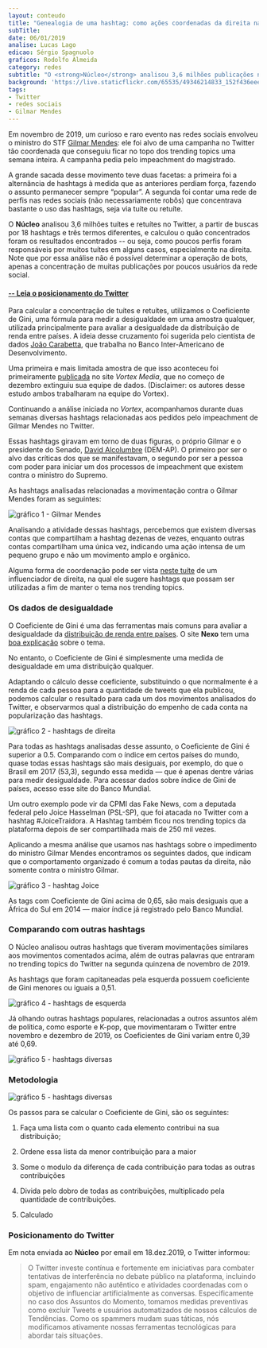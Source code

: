 ```yaml
---
layout: conteudo
title: "Genealogia de uma hashtag: como ações coordenadas da direita nascem no Twitter"
subTitle:
date: 06/01/2019
analise: Lucas Lago
edicao: Sérgio Spagnuolo
graficos: Rodolfo Almeida
category: redes
subtitle: "O <strong>Núcleo</strong> analisou 3,6 milhões publicações no Twitter, a partir de buscas por 18 hashtags e três termos diferentes, e idenficou como campanhas da direta são organizadas."
background: 'https://live.staticflickr.com/65535/49346214833_152f436eee_b.jpg'
tags:
- Twitter
- redes sociais
- Gilmar Mendes
---
```


Em novembro de 2019, um curioso e raro evento nas redes sociais envolveu o ministro do STF [Gilmar Mendes](http://bit.ly/2SYZg18): ele foi alvo de uma campanha no Twitter tão coordenada que conseguiu ficar no topo dos trending topics uma semana inteira. A campanha pedia pelo impeachment do magistrado. 

A grande sacada desse movimento teve duas facetas: a primeira foi a alternância de hashtags à medida que as anteriores perdiam força, fazendo o assunto permanecer sempre “popular”. A segunda foi contar uma rede de perfis nas redes sociais (não necessariamente robôs) que concentrava bastante o uso das hashtags, seja via tuíte ou retuíte. 

O **Núcleo** analisou 3,6 milhões tuítes e retuítes no Twitter, a partir de buscas por 18 hashtags e três termos diferentes, e calculou o quão concentrados foram os resultados encontrados -- ou seja, como poucos perfis foram responsáveis por muitos tuítes em alguns casos, especialmente na direita. Note que por essa análise não é possível determinar a operação de bots, apenas a concentração de muitas publicações por poucos usuários da rede social.

#### [-- Leia o posicionamento do Twitter](#pos-twitter) <br>

Para calcular a concentração de tuítes e retuítes, utilizamos o Coeficiente de Gini, uma fórmula para medir a desigualdade em uma amostra qualquer, utilizada principalmente para avaliar a desigualdade da distribuição de renda entre países. A ideia desse cruzamento foi sugerida pelo cientista de dados [João Carabetta](https://twitter.com/joaocarabetta), que trabalha no Banco Inter-Americano de Desenvolvimento. 

Uma primeira e mais limitada amostra de que isso aconteceu foi primeiramente [publicada](https://vortex.media/dados/19632/campanha-no-twitter-por-impeachment-de-gilmar-mendes-tem-marcas-de-acao-coordenada/) no site *Vortex Media*, que no começo de dezembro extinguiu sua equipe de dados. (Disclaimer: os autores desse estudo ambos trabalharam na equipe do Vortex). 

Continuando a análise iniciada no *Vortex*, acompanhamos durante duas semanas diversas hashtags relacionadas aos pedidos pelo impeachment de Gilmar Mendes no Twitter.

Essas hashtags giravam em torno de duas figuras, o próprio Gilmar e o presidente do Senado, [David Alcolumbre](https://www25.senado.leg.br/web/senadores/senador/-/perfil/3830) (DEM-AP). O primeiro por ser o alvo das críticas dos que se manifestavam, o segundo por ser a pessoa com poder para iniciar um dos processos de impeachment que existem contra o ministro do Supremo.

As hashtags analisadas relacionadas a movimentação contra o Gilmar Mendes foram as seguintes:

![gráfico 1 - Gilmar Mendes](../twitter-files/gini-tweets_data.png)

Analisando a atividade dessas hashtags, percebemos que existem diversas contas que compartilham a hashtag dezenas de vezes, enquanto outras contas compartilham uma única vez, indicando uma ação intensa de um pequeno grupo e não um movimento amplo e orgânico.

Alguma forma de coordenação pode ser vista [neste tuíte](https://twitter.com/dimacgarcia/status/1194288289869651968) de um influenciador de direita, na qual ele sugere hashtags que possam ser utilizadas a fim de manter o tema nos trending topics. 

### Os dados de desigualdade

O Coeficiente de Gini é uma das ferramentas mais comuns para avaliar a desigualdade da [distribuição de renda entre países](http://www.ipea.gov.br/desafios/index.php?Itemid=23&id=2048%3Acatid%3D28&option=com_content). O site **Nexo** tem uma [boa explicação](https://www.nexojornal.com.br/grafico/2017/07/31/A-evolu%C3%A7%C3%A3o-da-desigualdade-de-renda-no-Brasil-e-no-mundo) sobre o tema.

No entanto, o Coeficiente de Gini é simplesmente uma medida de desigualdade em uma distribuição qualquer.

Adaptando o cálculo desse coeficiente, substituindo o que normalmente é a renda de cada pessoa para a quantidade de tweets que ela publicou, podemos calcular o resultado para cada um dos movimentos analisados do Twitter, e observarmos qual a distribuição do empenho de cada conta na popularização das hashtags.

![gráfico 2 - hashtags de direita](../twitter-files/gini-tweets_direita.png)

Para todas as hashtags analisadas desse assunto, o Coeficiente de Gini é superior a 0.5. Comparando com o índice em certos países do mundo, quase todas essas hashtags são mais desiguais, por exemplo, do que o Brasil em 2017 (53,3), segundo essa medida — que é apenas dentre várias para medir desigualdade. Para acessar dados sobre índice de Gini de países, acesso esse site do Banco Mundial.

Um outro exemplo pode vir da CPMI das Fake News, com a deputada federal pelo  Joice Hasselman (PSL-SP), que foi atacada no Twitter com a hashtag #JoiceTraidora. A Hashtag também ficou nos trending topics da plataforma depois de ser compartilhada mais de 250 mil vezes.

Aplicando a mesma análise que usamos nas hashtags sobre o impedimento do ministro Gilmar Mendes encontramos os seguintes dados, que indicam que o comportamento organizado é comum a todas pautas da direita, não somente contra o ministro Gilmar.

![gráfico 3 - hashtag Joice](../twitter-files/gini-tweets_joice.png)

As tags com Coeficiente de Gini acima de 0,65, são mais desiguais que a África do Sul em 2014 — maior índice já registrado pelo Banco Mundial.

### Comparando com outras hashtags

O Núcleo analisou outras hashtags que tiveram movimentações similares aos movimentos comentados acima, além de outras palavras que entraram no trending topics do Twitter na segunda quinzena de novembro de 2019.

As hashtags que foram capitaneadas pela esquerda possuem coeficiente de Gini menores ou iguais a 0,51.

![gráfico 4 - hashtags de esquerda](../twitter-files/gini-tweets_esquerda.png)

Já olhando outras hashtags populares, relacionadas a outros assuntos além de política, como esporte e K-pop, que movimentaram o Twitter entre novembro e dezembro de 2019, os Coeficientes de Gini variam entre 0,39 até 0,69.

![gráfico 5 - hashtags diversas](../twitter-files/gini-tweets_naopoliticas.png)

### Metodologia

![gráfico 5 - hashtags diversas](../twitter-files/gini-tweets_curvagini.png)

Os passos para se calcular o Coeficiente de Gini, são os seguintes:

1. Faça uma lista com o quanto cada elemento contribui na sua distribuição;

2. Ordene essa lista da menor contribuição para a maior

3. Some o modulo da diferença de cada contribuição para todas as outras contribuições

4. Divida pelo dobro de todas as contribuições, multiplicado pela quantidade de contribuições.

5. Calculado

<div id="pos-twitter"> </div>

### Posicionamento do Twitter

Em nota enviada ao **Núcleo** por email em 18.dez.2019, o Twitter informou:

> O Twitter investe contínua e fortemente em iniciativas para combater tentativas de interferência no debate público na plataforma, incluindo spam, engajamento não autêntico e atividades coordenadas com o objetivo de influenciar artificialmente as conversas. Especificamente no caso dos Assuntos do Momento, tomamos medidas preventivas como excluir Tweets e usuários automatizados de nossos cálculos de Tendências. Como os spammers mudam suas táticas, nós modificamos ativamente nossas ferramentas tecnológicas para abordar tais situações.
